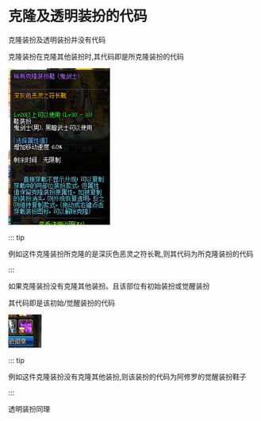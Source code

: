 # 克隆及透明装扮的代码

克隆装扮及透明装扮并没有代码


克隆装扮在克隆其他装扮时,其代码即是所克隆装扮的代码

![](../../images/faq-clone-code.png)

::: tip

例如这件克隆装扮所克隆的是深灰色恶灵之符长靴,则其代码为所克隆装扮的代码

:::


如果克隆装扮没有克隆其他装扮。且该部位有初始装扮或觉醒装扮

其代码即是该初始/觉醒装扮的代码

![](../../images/faq-clone-code-empty.png)

::: tip

例如这件克隆装扮没有克隆其他装扮,则该装扮的代码为阿修罗的觉醒装扮鞋子

:::

透明装扮同理